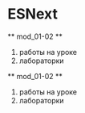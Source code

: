 # ESNext

** mod_01-02 **

1. работы на уроке
2. лабораторки

** mod_01-02 **

1. работы на уроке
2. лабораторки
